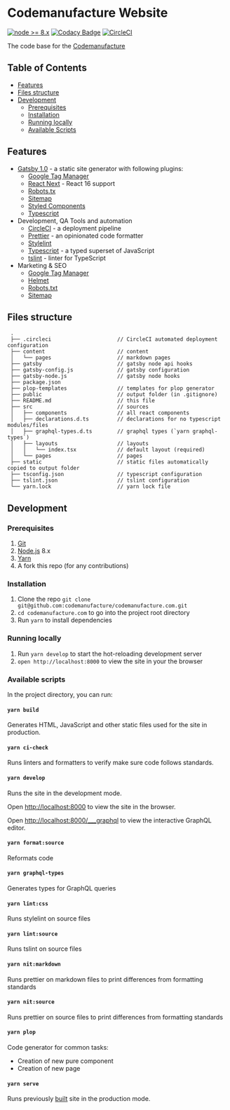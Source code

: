 # Codemanufacture Website

[![node >= 8.x](https://img.shields.io/badge/node-%3E%3D%208.x-brightgreen.svg?style=flat-square)](https://nodejs.org/)
[![Codacy Badge](https://api.codacy.com/project/badge/Grade/6fd1fd0c6d194e2b87b2b849e297c3a1)](https://www.codacy.com/app/Codemanufacture/codemanufacture.com?utm_source=github.com&utm_medium=referral&utm_content=codemanufacture/codemanufacture.com&utm_campaign=Badge_Grade)
[![CircleCI](https://circleci.com/gh/codemanufacture/codemanufacture.com.svg?style=svg)](https://circleci.com/gh/codemanufacture/codemanufacture.com)

The code base for the [Codemanufacture](https://codemanufacture.com/)

## Table of Contents

* [Features](#features)
* [Files structure](#files-structure)
* [Development](#development)
  * [Prerequisites](#prerequisites)
  * [Installation](#installation)
  * [Running locally](#running-locally)
  * [Available Scripts](#available-scripts)

## Features

* [Gatsby 1.0](https://www.gatsbyjs.org/) - a static site generator with following plugins:
  * [Google Tag Manager](https://www.gatsbyjs.org/packages/gatsby-plugin-google-tagmanager)
  * [React Next](https://www.gatsbyjs.org/packages/gatsby-plugin-react-next) - React 16 support
  * [Robots.tx](https://www.gatsbyjs.org/packages/gatsby-plugin-robots-txt)
  * [Sitemap](https://www.gatsbyjs.org/packages/gatsby-plugin-sitemap)
  * [Styled Components](https://www.gatsbyjs.org/packages/gatsby-plugin-styled-components/)
  * [Typescript](https://www.gatsbyjs.org/packages/gatsby-plugin-typescript)
* Development, QA Tools and automation
  * [CircleCI](https://circleci.com/) - a deployment pipeline
  * [Prettier](https://prettier.io/) - an opinionated code formatter
  * [Stylelint](https://stylelint.io/)
  * [Typescript](https://www.typescriptlang.org/) - a typed superset of JavaScript
  * [tslint](https://palantir.github.io/tslint/) - linter for TypeScript
* Marketing & SEO
  * [Google Tag Manager](https://support.google.com/tagmanager/answer/6102821?hl=en)
  * [Helmet](https://github.com/nfl/react-helmet)
  * [Robots.txt](https://moz.com/learn/seo/robotstxt)
  * [Sitemap](https://www.sitemaps.org/protocol.html)

## Files structure

     .
     ├── .circleci                     // CircleCI automated deployment configuration
     ├── content                       // content
     │   └── pages                     // markdown pages
     ├── gatsby                        // gatsby node api hooks
     ├── gatsby-config.js              // gatsby configuration
     ├── gatsby-node.js                // gatsby node hooks
     ├── package.json
     ├── plop-templates                // templates for plop generator
     ├── public                        // output folder (in .gitignore)
     ├── README.md                     // this file
     ├── src                           // sources
     │   ├── components                // all react components
     │   ├── declarations.d.ts         // declarations for no typescript modules/files
     │   ├── graphql-types.d.ts        // graphql types (`yarn graphql-types`)
     │   ├── layouts                   // layouts
     │   │   └── index.tsx             // default layout (required)
     │   └── pages                     // pages
     ├── static                        // static files automatically copied to output folder
     ├── tsconfig.json                 // typescript configuration
     ├── tslint.json                   // tslint configuration
     └── yarn.lock                     // yarn lock file

## Development

### Prerequisites

1.  [Git](https://git-scm.com/book/en/v2/Getting-Started-Installing-Git)
1.  [Node.js](https://nodejs.org/en/download/package-manager/) 8.x
1.  [Yarn](https://yarnpkg.com/en/docs/install)
1.  A fork this repo (for any contributions)

### Installation

1.  Clone the repo `git clone git@github.com:codemanufacture/codemanufacture.com.git`
1.  `cd codemanufacture.com` to go into the project root directory
1.  Run `yarn` to install dependencies

### Running locally

1.  Run `yarn develop` to start the hot-reloading development server
1.  `open http://localhost:8000` to view the site in your the browser

### Available scripts

In the project directory, you can run:

#### `yarn build`

Generates HTML, JavaScript and other static files used for the site in production.

#### `yarn ci-check`

Runs linters and formatters to verify make sure code follows standards.

#### `yarn develop`

Runs the site in the development mode.

Open [http://localhost:8000](http://localhost:8000) to view the site in the browser.

Open [http://localhost:8000/\_\_\_graphql](http://localhost:8000/___graphql) to view the interactive GraphQL editor.

#### `yarn format:source`

Reformats code

#### `yarn graphql-types`

Generates types for GraphQL queries

#### `yarn lint:css`

Runs stylelint on source files

#### `yarn lint:source`

Runs tslint on source files

#### `yarn nit:markdown`

Runs prettier on markdown files to print differences from formatting standards

#### `yarn nit:source`

Runs prettier on source files to print differences from formatting standards

#### `yarn plop`

Code generator for common tasks:

* Creation of new pure component
* Creation of new page

#### `yarn serve`

Runs previously [built](#yarn-build) site in the production mode.
